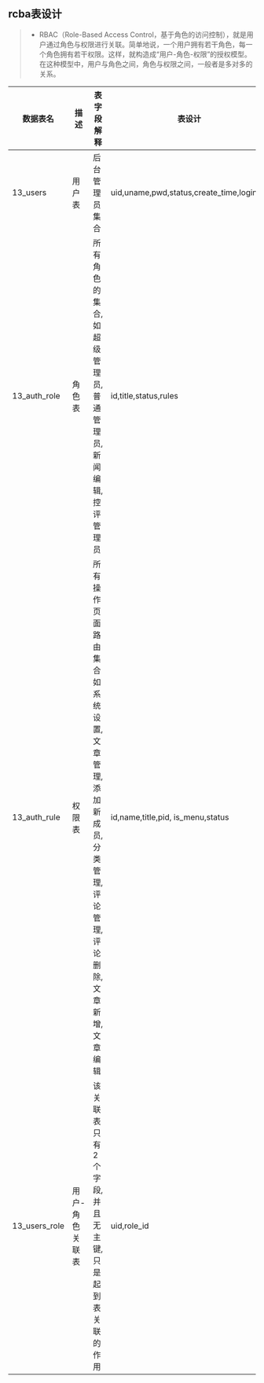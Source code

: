  
## rcba表设计

 
> * RBAC（Role-Based Access Control，基于角色的访问控制），就是用户通过角色与权限进行关联。简单地说，一个用户拥有若干角色，每一个角色拥有若干权限。这样，就构造成“用户-角色-权限”的授权模型。在这种模型中，用户与角色之间，角色与权限之间，一般者是多对多的关系。 
 

| 数据表名 | 描述                | 表字段解释       |表设计                                    |
| ---- | --------------------- | ------ | --------------------------------------------- |
| 13_users    | 用户表        | 后台管理员集合   | uid,uname,pwd,status,create_time,login_ip                           |
| 13_auth_role    | 角色表      | 所有角色的集合,如超级管理员,普通管理员,新闻编辑,控评管理员   |id,title,status,rules
| 13_auth_rule    | 权限表      | 所有操作页面路由集合 如系统设置, 文章管理, 添加新成员,分类管理,评论管理,评论删除, 文章新增, 文章编辑|id,name,title,pid, is_menu,status
| 13_users_role    | 用户-角色关联表      | 该关联表只有2个字段,并且无主键,只是起到表关联的作用|uid,role_id


